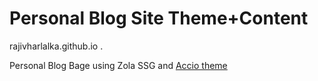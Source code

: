 # Personal Blog Site Theme+Content

rajivharlalka.github.io .

Personal Blog Bage using Zola SSG and [Accio theme](https://github.com/rajivharlalka/Accio)
